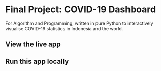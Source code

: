 # Final Project: COVID-19 Dashboard
For Algorithm and Programming, written in pure Python to interactively visualise COVID-19 statistics in Indonesia and the world.

## View the live app
## Run this app locally
